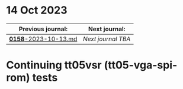 # 14 Oct 2023

| Previous journal: | Next journal: |
|-|-|
| [**0158**-2023-10-13.md](./0158-2023-10-13.md) | *Next journal TBA* |

# Continuing tt05vsr (tt05-vga-spi-rom) tests

